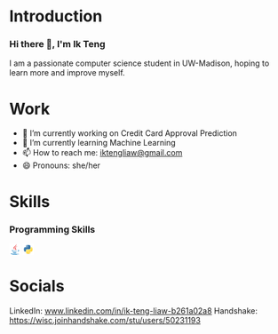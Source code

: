# Introduction
### Hi there 👋, I'm Ik Teng
I am a passionate computer science student in UW-Madison, hoping to learn more and improve myself.

# Work
- 🔭 I’m currently working on Credit Card Approval Prediction
- 🌱 I’m currently learning Machine Learning
- 📫 How to reach me: iktengliaw@gmail.com
- 😄 Pronouns: she/her

<!--
- ⚡ Fun fact: ...
- 💬 Ask me about ...
- 👯 I’m looking to collaborate on ...
- 🤔 I’m looking for help with ...
-->

# Skills
### Programming Skills
<a href="URL_REDIRECT" target="blank"><img align="center" src="https://github.com/ikteng/ikteng/blob/main/java-original.svg" height="20" /></a> <a href="URL_REDIRECT" target="blank"><img align="center" src="https://github.com/ikteng/ikteng/blob/main/python-original.svg" height="20" /></a>

# Socials
LinkedIn: www.linkedin.com/in/ik-teng-liaw-b261a02a8
Handshake: https://wisc.joinhandshake.com/stu/users/50231193

